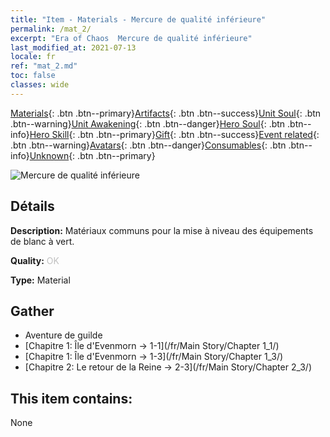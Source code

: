 ```yaml
---
title: "Item - Materials - Mercure de qualité inférieure"
permalink: /mat_2/
excerpt: "Era of Chaos  Mercure de qualité inférieure"
last_modified_at: 2021-07-13
locale: fr
ref: "mat_2.md"
toc: false
classes: wide
---
```

 [Materials](/ItemsFR/){: .btn .btn--primary}[Artifacts](/ItemsFR/Artifacts/){: .btn .btn--success}[Unit Soul](/ItemsFR/UnitSoul/){: .btn .btn--warning}[Unit Awakening](/ItemsFR/UnitAwakening/){: .btn .btn--danger}[Hero Soul](/ItemsFR/HeroSoul/){: .btn .btn--info}[Hero Skill](/ItemsFR/HeroSkill/){: .btn .btn--primary}[Gift](/ItemsFR/Gift/){: .btn .btn--success}[Event related](/ItemsFR/Events/){: .btn .btn--warning}[Avatars](/ItemsFR/Avatars/){: .btn .btn--danger}[Consumables](/ItemsFR/Consumables/){: .btn .btn--info}[Unknown](/ItemsFR/Unknown/){: .btn .btn--primary}

 ![Mercure de qualité inférieure](/images/t/i_cailiao_shuiyin1.png)

## Détails
 **Description:** Matériaux communs pour la mise à niveau des équipements de blanc à vert.

 **Quality:** <span style="color: #C0C0C0">OK</span>

 **Type:** Material

## Gather

*    Aventure de guilde 
*    [Chapitre 1: Île d'Evenmorn -> 1-1](/fr/Main Story/Chapter 1_1/) 
*    [Chapitre 1: Île d'Evenmorn -> 1-3](/fr/Main Story/Chapter 1_3/) 
*    [Chapitre 2: Le retour de la Reine -> 2-3](/fr/Main Story/Chapter 2_3/) 

## This item contains:

  None

